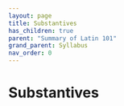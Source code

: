 ```yaml
---
layout: page
title: Substantives
has_children: true
parent: "Summary of Latin 101"
grand_parent: Syllabus
nav_order: 0
---
```



# Substantives
